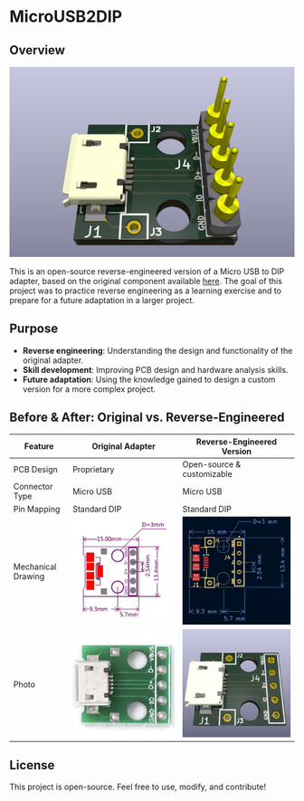 # MicroUSB2DIP

## Overview
![Main Preview](assets/img/main.png)

This is an open-source reverse-engineered version of a Micro USB to DIP adapter, based on the original component available [here](https://fr.aliexpress.com/item/32947889760.html). The goal of this project was to practice reverse engineering as a learning exercise and to prepare for a future adaptation in a larger project.

## Purpose
- **Reverse engineering**: Understanding the design and functionality of the original adapter.
- **Skill development**: Improving PCB design and hardware analysis skills.
- **Future adaptation**: Using the knowledge gained to design a custom version for a more complex project.

## Before & After: Original vs. Reverse-Engineered

| Feature            | Original Adapter | Reverse-Engineered Version |
|--------------------|----------------|---------------------------|
| PCB Design        | Proprietary     | Open-source & customizable |
| Connector Type    | Micro USB       | Micro USB |
| Pin Mapping      | Standard DIP    | Standard DIP |
| Mechanical Drawing  | ![Original PCB Drawing](images/original_pcb.png) | ![Reverse-Engineered PCB Drawing](images/reversed_pcb.png) |
| Photo        | ![Original Circuit Photo](images/original_3d.png) | ![Reversed 3D View](images/reversed_3d.png) |

## License
This project is open-source. Feel free to use, modify, and contribute!
